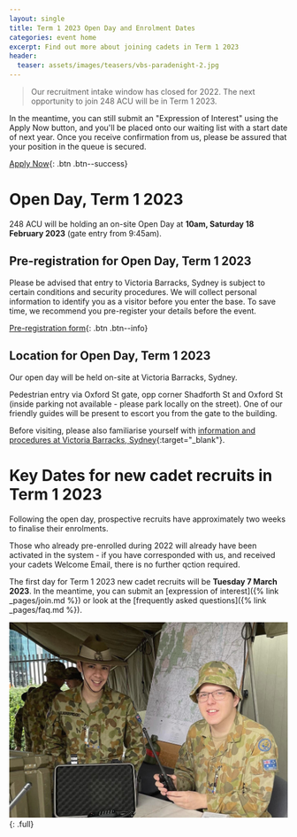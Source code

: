 ```yaml
---
layout: single
title: Term 1 2023 Open Day and Enrolment Dates
categories: event home
excerpt: Find out more about joining cadets in Term 1 2023
header:
  teaser: assets/images/teasers/vbs-paradenight-2.jpg
---
```



> Our recruitment intake window has closed for 2022. The next opportunity to join 248 ACU will be in Term 1 2023. 

In the meantime, you can still submit an "Expression of Interest" using the Apply Now button, and you'll be placed onto our waiting list with a start date of next year. Once you receive confirmation from us, please be assured that your position in the queue is secured. 

[Apply Now]({{site.data.links.cadet_eoi_url}}){: .btn .btn--success}


# Open Day, Term 1 2023

248 ACU will be holding an on-site Open Day at __10am, Saturday 18 February 2023__ (gate entry from 9:45am). 

## Pre-registration for Open Day, Term 1 2023

Please be advised that entry to Victoria Barracks, Sydney is subject to certain conditions and security procedures. We will collect personal information to identify you as a visitor before you enter the base. To save time, we recommend you pre-register your details before the event. 

[Pre-registration form](https://forms.gle/GK6KG9Mkt3jnxYLJ6){: .btn .btn--info}

## Location for Open Day, Term 1 2023

Our open day will be held on-site at Victoria Barracks, Sydney. 

Pedestrian entry via Oxford St gate, opp corner Shadforth St and Oxford St (inside parking not available - please park locally on the street). One of our friendly guides will be present to escort you from the gate to the building.

Before visiting, please also familiarise yourself with [information and procedures at Victoria Barracks, Sydney](https://www.defence.gov.au/about/base-locations/victoria-barracks-sydney){:target="_blank"}.

# Key Dates for new cadet recruits in Term 1 2023 

Following the open day, prospective recruits have approximately two weeks to finalise their enrolments. 

Those who already pre-enrolled during 2022 will already have been activated in the system - if you have corresponded with us, and received your cadets Welcome Email, there is no further qction required.

The first day for Term 1 2023 new cadet recruits will be __Tuesday 7 March 2023__. In the meantime, you can submit an [expression of interest]({% link _pages/join.md %}) or look at the [frequently asked questions]({% link _pages/faq.md %}).


![Army Cadets Open Day](/assets/images/open-day.jpg)
{: .full}
